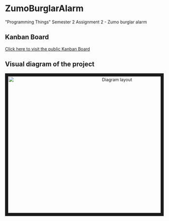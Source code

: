 # ZumoBurglarAlarm
"Programming Things" Semester 2 Assignment 2 - Zumo burglar alarm

## Kanban Board
[Click here to visit the public Kanban Board](https://trello.com/b/q4ofF3vc/zumo-burglar-alarm-project)

## Visual diagram of the project
<p align="center">
<img src="https://i.imgur.com/c0u0SMA.png" 
alt="Diagram layout" width="704" height="450" border="10" />
</p>
